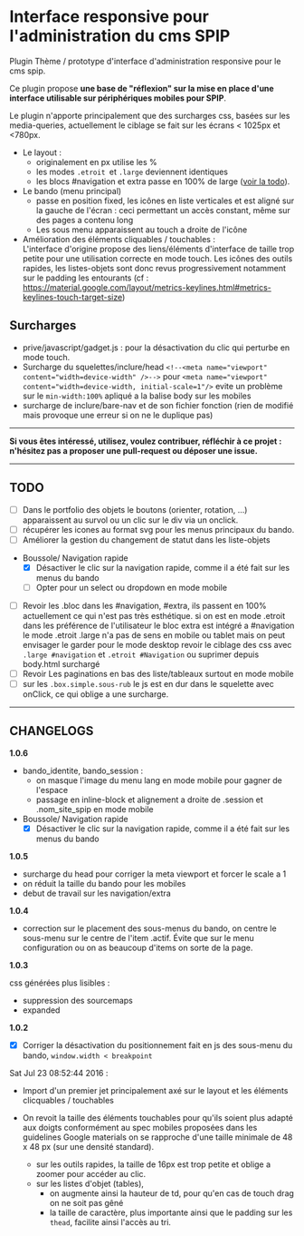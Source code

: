 # Interface responsive pour l'administration du cms SPIP

Plugin Thème / prototype d'interface d'administration responsive pour le cms spip.

Ce plugin propose **une base de "réflexion" sur la mise en place d'une interface utilisable sur périphériques mobiles pour SPIP**.

Le plugin n'apporte principalement que des surcharges css,
basées sur les media-queries, actuellement le ciblage se fait sur les écrans  < 1025px et <780px.

*	Le layout :
	*	originalement en px utilise les %
	*	les modes `.etroit `et `.large` deviennent identiques
	*	les blocs #navigation et extra passe en 100% de large ([voir la todo](#todo)).
*	Le bando (menu principal)
	*	passe en position fixed, les icônes en liste verticales et est aligné sur la gauche de l'écran : ceci permettant un accès constant, même sur des pages a contenu long
	*	Les sous menu apparaissent au touch a droite de l'icône
*	Amélioration des éléments cliquables / touchables :  
	L'interface d'origine propose des liens/éléments d'interface de taille trop petite pour une utilisation correcte en mode touch. Les icônes des outils rapides, les listes-objets sont donc revus progressivement notamment sur le padding les entourants (cf : https://material.google.com/layout/metrics-keylines.html#metrics-keylines-touch-target-size)

## Surcharges

*   prive/javascript/gadget.js :
    pour la désactivation du clic qui perturbe en mode touch.
*   Surcharge du squelettes/inclure/head
    `<!--<meta name="viewport" content="width=device-width" />-->`
    pour
    `<meta name="viewport" content="width=device-width, initial-scale=1"/>`
    evite un problème sur le `min-width:100%` apliqué a la balise body sur les mobiles
*   surcharge de inclure/bare-nav et de son fichier fonction (rien de modifié mais provoque une erreur si on ne le duplique pas)   
    
---

**Si vous êtes intéressé, utilisez, voulez contribuer, réfléchir à ce projet :
n'hésitez pas a proposer une pull-request ou déposer une issue.**

---

## TODO

- [ ]   Dans le portfolio des objets le boutons (orienter, rotation, …) apparaissent au survol ou un clic sur le div via un onclick.
- [ ]   récupérer les icones au format svg pour les menus principaux du bando.
- [ ]   Améliorer la gestion du changement de statut dans les liste-objets
- Boussole/ Navigation rapide  
    - [X] Désactiver le clic sur la navigation rapide, comme il a été fait sur les menus du bando
    - [ ] Opter pour un select ou dropdown en mode mobile
- [ ]   Revoir les .bloc dans les #navigation, #extra, ils passent en 100% actuellement ce qui n'est pas très esthétique.
        si on est en mode .etroit dans les préférence de l'utilisateur le bloc extra est intégré a #navigation
        le mode .etroit .large n'a pas de sens en mobile ou tablet mais on peut envisager le garder pour le mode desktop
        revoir le ciblage des css avec `.large #navigation` et `.etroit #Navigation` ou suprimer depuis body.html surchargé
- [ ]   Revoir Les paginations en bas des liste/tableaux surtout en mode mobile
- [ ]   sur les `.box.simple.sous-rub` le js est en dur dans le squelette avec onClick, ce qui oblige a une surcharge.

--- 

## CHANGELOGS

**1.0.6**

-   bando_identite, bando_session :
    - on masque l'image du menu lang en mode mobile pour gagner de l'espace
    - passage en inline-block et alignement a droite de .session et .nom_site_spip en mode mobile
-   Boussole/ Navigation rapide  
    - [X] Désactiver le clic sur la navigation rapide, comme il a été fait sur les menus du bando
    
**1.0.5**

- surcharge du head pour corriger la meta viewport et forcer le scale a 1
- on réduit la taille du bando pour les mobiles
- debut de travail sur les navigation/extra


**1.0.4**

- correction sur le placement des sous-menus du bando, on centre le sous-menu sur le centre de l'item .actif. Évite que sur le menu configuration ou on as beaucoup d'items on sorte de la page.

**1.0.3**

css générées plus lisibles :

- suppression des sourcemaps
- expanded

**1.0.2**

*   [x] Corriger la désactivation du positionnement fait en js des sous-menu du bando, `window.width < breakpoint `

Sat Jul 23 08:52:44 2016 :

*   Import d'un premier jet principalement axé sur le layout et les éléments clicquables / touchables

*   On revoit la taille des éléments touchables pour qu'ils soient plus adapté aux doigts conformément au spec mobiles proposées dans les guidelines Google materials on se rapproche d'une taille minimale de 48 x 48 px (sur une densité standard).
    
    * sur les outils rapides, la taille de 16px est trop petite et oblige a zoomer pour accéder au clic.
    * sur les listes d'objet (tables),
        *   on augmente ainsi la hauteur de td, pour qu'en cas de touch drag on ne soit pas gêné
        *   la taille de caractère, plus importante ainsi que le padding sur les `thead`, facilite ainsi l'accès au tri.
 
